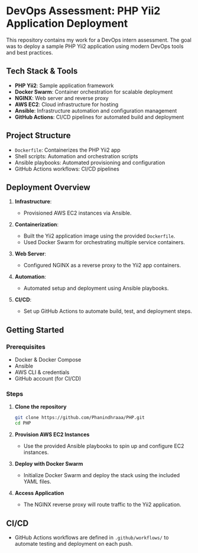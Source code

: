 # DevOps Assessment: PHP Yii2 Application Deployment

This repository contains my work for a DevOps intern assessment. The goal was to deploy a sample PHP Yii2 application using modern DevOps tools and best practices.

## Tech Stack & Tools

- **PHP Yii2**: Sample application framework
- **Docker Swarm**: Container orchestration for scalable deployment
- **NGINX**: Web server and reverse proxy
- **AWS EC2**: Cloud infrastructure for hosting
- **Ansible**: Infrastructure automation and configuration management
- **GitHub Actions**: CI/CD pipelines for automated build and deployment

## Project Structure

- `Dockerfile`: Containerizes the PHP Yii2 app
- Shell scripts: Automation and orchestration scripts
- Ansible playbooks: Automated provisioning and configuration
- GitHub Actions workflows: CI/CD pipelines

## Deployment Overview

1. **Infrastructure**:  
   - Provisioned AWS EC2 instances via Ansible.

2. **Containerization**:  
   - Built the Yii2 application image using the provided `Dockerfile`.
   - Used Docker Swarm for orchestrating multiple service containers.

3. **Web Server**:  
   - Configured NGINX as a reverse proxy to the Yii2 app containers.

4. **Automation**:  
   - Automated setup and deployment using Ansible playbooks.

5. **CI/CD**:  
   - Set up GitHub Actions to automate build, test, and deployment steps.

## Getting Started

### Prerequisites

- Docker & Docker Compose
- Ansible
- AWS CLI & credentials
- GitHub account (for CI/CD)

### Steps

1. **Clone the repository**
   ```bash
   git clone https://github.com/Phanindhraaa/PHP.git
   cd PHP
   ```

2. **Provision AWS EC2 Instances**
   - Use the provided Ansible playbooks to spin up and configure EC2 instances.

3. **Deploy with Docker Swarm**
   - Initialize Docker Swarm and deploy the stack using the included YAML files.

4. **Access Application**
   - The NGINX reverse proxy will route traffic to the Yii2 application.

## CI/CD

- GitHub Actions workflows are defined in `.github/workflows/` to automate testing and deployment on each push.
